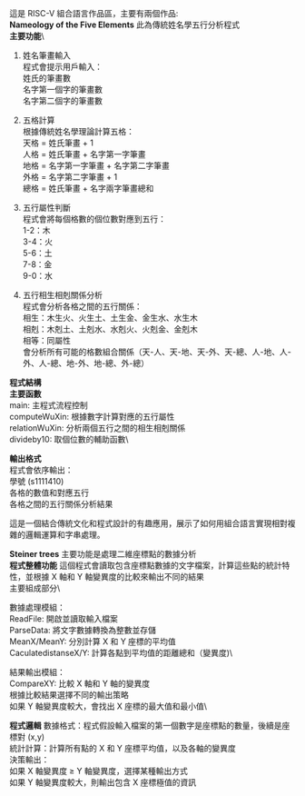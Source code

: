 這是 RISC-V 組合語言作品區，主要有兩個作品:\
**Nameology of the Five Elements**
此為傳統姓名學五行分析程式\
**主要功能**\
1. 姓名筆畫輸入\
程式會提示用戶輸入：\
姓氏的筆畫數\
名字第一個字的筆畫數\
名字第二個字的筆畫數

2. 五格計算\
根據傳統姓名學理論計算五格：\
天格 = 姓氏筆畫 + 1\
人格 = 姓氏筆畫 + 名字第一字筆畫\
地格 = 名字第一字筆畫 + 名字第二字筆畫\
外格 = 名字第二字筆畫 + 1\
總格 = 姓氏筆畫 + 名字兩字筆畫總和

3. 五行屬性判斷\
程式會將每個格數的個位數對應到五行：\
1-2：木\
3-4：火\
5-6：土\
7-8：金\
9-0：水

4. 五行相生相剋關係分析\
程式會分析各格之間的五行關係：\
相生：木生火、火生土、土生金、金生水、水生木\
相剋：木剋土、土剋水、水剋火、火剋金、金剋木\
相等：同屬性\
會分析所有可能的格數組合關係（天-人、天-地、天-外、天-總、人-地、人-外、人-總、地-外、地-總、外-總）

**程式結構**\
**主要函數**\
main: 主程式流程控制\
computeWuXin: 根據數字計算對應的五行屬性\
relationWuXin: 分析兩個五行之間的相生相剋關係\
divideby10: 取個位數的輔助函數\

**輸出格式**\
程式會依序輸出：\
學號 (s1111410)\
各格的數值和對應五行\
各格之間的五行關係分析結果

這是一個結合傳統文化和程式設計的有趣應用，展示了如何用組合語言實現相對複雜的邏輯運算和字串處理。

**Steiner trees**
主要功能是處理二維座標點的數據分析\
**程式整體功能**
這個程式會讀取包含座標點數據的文字檔案，計算這些點的統計特性，並根據 X 軸和 Y 軸變異度的比較來輸出不同的結果\
主要組成部分\
[^1]: 數據區段 (.data)\
str1: 學號字串 "s1111410"\
fin: 輸入檔案名稱 "1.txt"\
fout: 輸出檔案名稱 "s1111410_output.txt"\
buffer: 存放原始文字檔內容的緩衝區\
integerbuffer: 存放解析後整數數據的緩衝區\
output: 存放輸出結果的緩衝區\

[^2]: 核心功能模組\
主程式流程 (main)：\
列印學號\
讀取檔案\
解析數據\
計算 X 座標平均值\
計算 Y 座標平均值\
計算 X 軸變異度\
計算 Y 軸變異度\
比較並輸出結果\

數據處理模組：\
ReadFile: 開啟並讀取輸入檔案\
ParseData: 將文字數據轉換為整數並存儲\
MeanX/MeanY: 分別計算 X 和 Y 座標的平均值\
CaculatedistanseX/Y: 計算各點到平均值的距離總和（變異度)\

結果輸出模組：\
CompareXY: 比較 X 軸和 Y 軸的變異度\
根據比較結果選擇不同的輸出策略\
如果 Y 軸變異度較大，會找出 X 座標的最大值和最小值\

**程式邏輯**
數據格式：程式假設輸入檔案的第一個數字是座標點的數量，後續是座標對 (x,y)\
統計計算：計算所有點的 X 和 Y 座標平均值，以及各軸的變異度\
決策輸出：\
如果 X 軸變異度 ≥ Y 軸變異度，選擇某種輸出方式\
如果 Y 軸變異度較大，則輸出包含 X 座標極值的資訊
